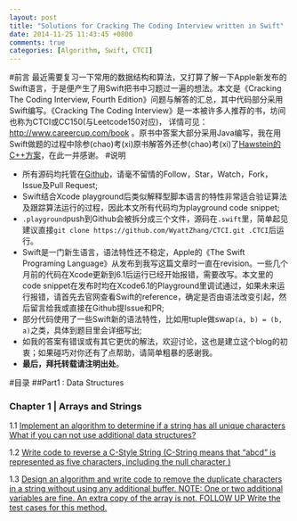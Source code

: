 ```yaml
---
layout: post
title: "Solutions for Cracking The Coding Interview written in Swift"
date: 2014-11-25 11:43:45 +0800
comments: true
categories: [Algorithm, Swift, CTCI]
---
```

#前言
最近需要复习一下常用的数据结构和算法，又打算了解一下Apple新发布的Swift语言，于是便产生了用Swift把书中习题过一遍的想法。本文是《Cracking The Coding Interview, Fourth Edition》问题与解答的汇总，其中代码部分采用Swift编写。《Cracking The Coding Interview》是一本被许多人推荐的书，坊间也称为CTCI或CC150(与Leetcode150对应)， 详情可见：http://www.careercup.com/book 。原书中答案大部分采用Java编写，我在用Swift做题的过程中除参(chao)考(xi)原书解答外还参(chao)考(xi)了[Hawstein的C++方案](http://www.hawstein.com/posts/ctci-solutions-contents.html)，在此一并感谢。
#说明
+ 所有源码均托管在[Github](https://github.com/WyattZhang/CTCI)，请毫不留情的Follow，Star，Watch，Fork，Issue及Pull Request;
+ Swift结合Xcode playground后类似解释型脚本语言的特性非常适合验证算法及跟踪算法运行的过程，因此本文所有代码均为playground code snippet;
+ `.playground`push到Github会被拆分成三个文件，源码在`.swift`里，简单起见建议直接`git clone https://github.com/WyattZhang/CTCI.git .CTCI`后运行。
+ Swift是一门新生语言，语法特性还不稳定，Apple的《The Swift Programing Language》从发布到我写这篇文章时一直在revision。一些几个月前的代码在Xcode更新到6.1后运行已经开始报错，需要改写。本文里的code snippet在发布时均在Xcode6.1的Playground里调试通过，如果未来运行报错，请首先去官网查看Swift的reference，确定是否由语法改变引起，然后留言给我或直接在Github提Issue和PR;
+ 部分代码使用了一些Swift新的语法特性，比如用tuple做swap`(a, b) = (b, a)`之类，具体到题目里会详细写出;
+ 如我的答案有错误或有其它更优的解法，欢迎讨论，这也是建立这个blog的初衷；如果碰巧对你还有了点帮助，请简单粗暴的感谢我。
+ __最后，拜托转载请注明出处__。



#目录
##Part1 : Data Structures
### Chapter 1 | Arrays and Strings
1.1 [Implement an algorithm to determine if a string has all unique characters What if you can not use additional data structures?]()
<!-- more -->
1.2 [Write code to reverse a C-Style String (C-String means that “abcd” is represented as five characters, including the null character )]()

1.3 [Design an algorithm and write code to remove the duplicate characters in a string without using any additional buffer. NOTE: One or two additional variables are fine. An extra copy of the array is not. FOLLOW UP Write the test cases for this method.]() 


